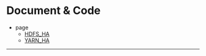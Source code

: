 
# Document & Code

- page
  - [HDFS_HA](https://github.com/zozospider/note/blob/master/data-system/Hadoop/Hadoop-video1-Hadoop_HA-HDFS_HA.md)
  - [YARN_HA](https://github.com/zozospider/note/blob/master/data-system/Hadoop/Hadoop-video1-Hadoop_HA-YARN_HA.md)

---
